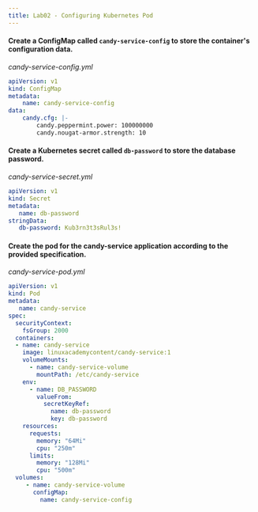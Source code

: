 ```yaml
---
title: Lab02 - Configuring Kubernetes Pod
---
```


#### Create a ConfigMap called `candy-service-config` to store the container's configuration data.

*candy-service-config.yml*
```yml
apiVersion: v1
kind: ConfigMap
metadata:
    name: candy-service-config
data:
    candy.cfg: |-
        candy.peppermint.power: 100000000
        candy.nougat-armor.strength: 10
```

#### Create a Kubernetes secret called `db-password` to store the database password.

*candy-service-secret.yml*
```yml
apiVersion: v1
kind: Secret
metadata:
   name: db-password
stringData:
   db-password: Kub3rn3t3sRul3s!
```

#### Create the pod for the candy-service application according to the provided specification.

*candy-service-pod.yml*
```yml
apiVersion: v1
kind: Pod
metadata:
   name: candy-service
spec:
  securityContext:
    fsGroup: 2000
  containers:
  - name: candy-service
    image: linuxacademycontent/candy-service:1
    volumeMounts:
      - name: candy-service-volume
        mountPath: /etc/candy-service
    env:
      - name: DB_PASSWORD
        valueFrom:
          secretKeyRef:
            name: db-password
            key: db-password
    resources:
      requests:
        memory: "64Mi"
        cpu: "250m"
      limits:
        memory: "128Mi"
        cpu: "500m"
  volumes:
     - name: candy-service-volume
       configMap:
         name: candy-service-config          
```


